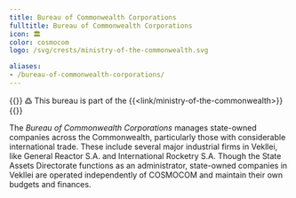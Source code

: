 ```yaml
---
title: Bureau of Commonwealth Corporations
fulltitle: Bureau of Commonwealth Corporations
icon: 🏛️
color: cosmocom
logo: /svg/crests/ministry-of-the-commonwealth.svg

aliases:
- /bureau-of-commonwealth-corporations/
---
```

{{<note>}}
߷ This bureau is part of the {{<link/ministry-of-the-commonwealth>}}
{{</note>}}

The *Bureau of Commonwealth Corporations* manages state-owned companies across the Commonwealth, particularly those with considerable international trade. These include several major industrial firms in Vekllei, like General Reactor S.A. and International Rocketry S.A. Though the State Assets Directorate functions as an administrator, state-owned companies in Vekllei are operated independently of COSMOCOM and maintain their own budgets and finances.
